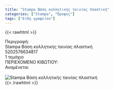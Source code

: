 ```yaml
---
title: "Stampa Βάση κολλητικής ταινίας πλαστική"
categories: ["Stampa", "Όροφος"]
tags: ["Είδη γραφείου"]
---
```

{{< rawhtml >}}

<div class="sload654"><div class="product"><div id="sistatika">Περιγραφή:</div><div class="alltext">Stampa Βάση κολλητικής ταινίας πλαστική</div><div id="barcode"><div id="barimage1"></div><span id="bartext">5202576634817</span></div><div id="varos"><div id="temimg"></div><span id="varostext">1 τεμάχιο</span></div><div id="kivotio">ΠΕΡΙΕΧΟΜΕΝΟ ΚΙΒΩΤΙΟΥ:<br>Αναμένεται</div><br><div class="pimg"><img alt="Stampa Βάση κολλητικής ταινίας πλαστική" title="Stampa Βάση κολλητικής ταινίας πλαστική" src="/media/images/stampa-bash-kollhtikhs-tainias-plastikh.jpg"></div></div></div>
{{< /rawhtml >}}


